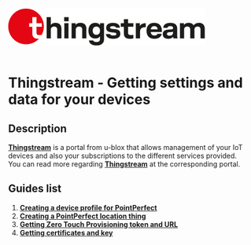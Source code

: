 ![Thingstream](./../media/shared/logos/thingstream_logo.jpg)
<br>
<br>
# Thingstream - Getting settings and data for your devices

## Description 
**[Thingstream](https://www.u-blox.com/en/product/thingstream)** is a portal from u-blox that allows management of your IoT devices and also your subscriptions to the different services provided.\
You can read more regarding **[Thingstream](https://www.u-blox.com/en/product/thingstream)** at the corresponding portal.

## Guides list
1. **[Creating a device profile for PointPerfect](./README_thingstream_create_profile.md)**
2. **[Creating a PointPerfect location thing](./README_thingstream_create_locthing.md)**
3. **[Getting Zero Touch Provisioning token and URL](./README_thingstream_ztp.md)**
4. **[Getting certificates and key](./README_thingstream_certificates.md)**